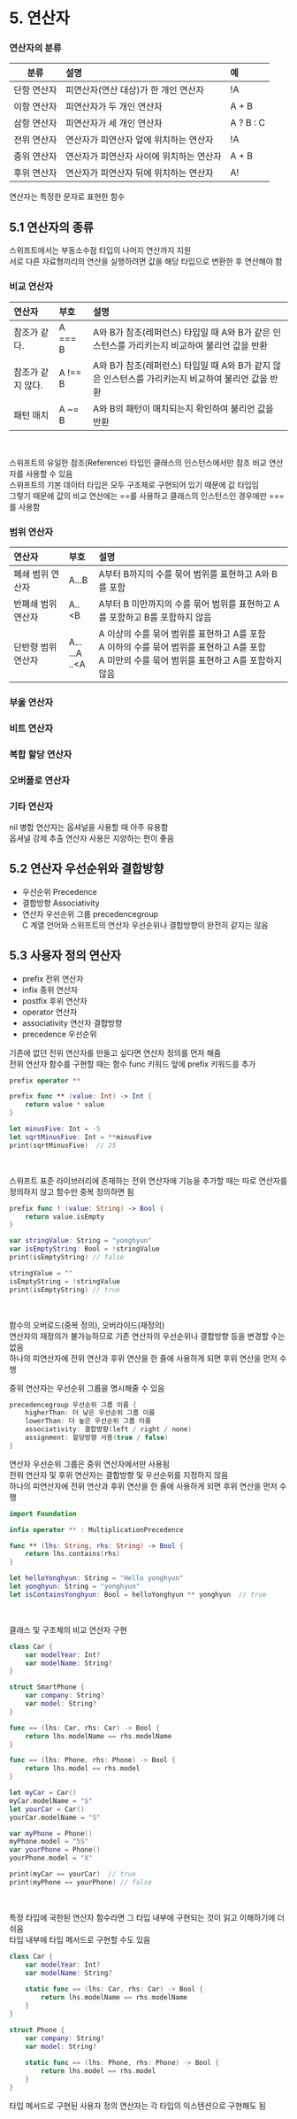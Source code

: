 # 5. 연산자

### 연산자의 분류

|분류|설명|예|
|:---:|:---|:---|
|단항 연산자|피연산자(연산 대상)가 한 개인 연산자|!A|
|이항 연산자|피연산자가 두 개인 연산자|A + B|
|삼항 연산자|피연산자가 세 개인 연산자|A ? B : C|
|전위 연산자|연산자가 피연산자 앞에 위치하는 연산자|!A|
|중위 연산자|연산자가 피연산자 사이에 위치하는 연산자|A + B|
|후위 연산자|연산자가 피연산자 뒤에 위치하는 연산자|A!|

연산자는 특정한 문자로 표현한 함수

## 5.1 연산자의 종류

스위프트에서는 부동소수점 타입의 나머지 연산까지 지원  
서로 다른 자료형끼리의 연산을 실행하려면 값을 해당 타입으로 변환한 후 연산해야 함

### 비교 연산자
|연산자|부호|설명|
|:---|:---|:---|
|참조가 같다.|A === B|A와 B가 참조(레퍼런스) 타입일 때 A와 B가 같은 인스턴스를 가리키는지 비교하여 불리언 값을 반환|
|참조가 같지 않다.|A !== B|A와 B가 참조(레퍼런스) 타입일 때 A와 B가 같지 않은 인스턴스를 가리키는지 비교하여 불리언 값을 반환|
|패턴 매치|A ~= B|A와 B의 패턴이 매치되는지 확인하여 불리언 값을 반환|
<br/>

스위프트의 유일한 참조(Reference) 타입인 클래스의 인스턴스에서만 참조 비교 연산자를 사용할 수 있음  
스위프트의 기본 데이터 타입은 모두 구조체로 구현되어 있기 때문에 값 타입임  
그렇기 때문에 값의 비교 연산에는 ==를 사용하고 클래스의 인스턴스인 경우에만 ===를 사용함

### 범위 연산자
|연산자|부호|설명|
|:---|:---|:---|
|폐쇄 범위 연산자|A...B|A부터 B까지의 수를 묶어 범위를 표현하고 A와 B를 포함|
|반폐쇄 범위 연산자|A..<B|A부터 B 미만까지의 수를 묶어 범위를 표현하고 A를 포함하고 B를 포함하지 않음|
|단반향 범위 연산자|A...<br/>...A<br/>..<A|A 이상의 수를 묶어 범위를 표현하고 A를 포함<br/>A 이하의 수를 묶어 범위를 표현하고 A를 포함<br/>A 미만의 수를 묶어 범위를 표현하고 A를 포함하지 않음|

### 부울 연산자
### 비트 연산자
### 복합 할당 연산자
### 오버플로 연산자
### 기타 연산자

nil 병합 연산자는 옵셔널을 사용할 때 아주 유용함  
옵셔널 강제 추출 연산자 사용은 지양하는 편이 좋음

## 5.2 연산자 우선순위와 결합방향

 - 우선순위 Precedence  
 - 결합방향 Associativity  
 - 연산자 우선순위 그룹 precedencegroup  
C 계열 언어와 스위프트의 연산자 우선순위나 결합방향이 완전히 같지는 않음

## 5.3 사용자 정의 연산자

 - prefix 전위 연산자  
 - infix 중위 연산자  
 - postfix 후위 연산자  
 - operator 연산자  
 - associativity 연산자 결합방향  
 - precedence 우선순위

기존에 없던 전위 연산자를 만들고 싶다면 연산자 정의를 먼저 해줌  
전위 연산자 함수를 구현할 때는 함수 func 키워드 앞에 prefix 키워드를 추가  
```swift
prefix operator **

prefix func ** (value: Int) -> Int {
	return value * value
}

let minusFive: Int = -5
let sqrtMinusFive: Int = **minusFive
print(sqrtMinusFive)  // 25
```
<br/>

스위프트 표준 라이브러리에 존재하는 전위 연산자에 기능을 추가할 때는 따로 연산자를 정의하지 않고 함수만 중복 정의하면 됨  
```swift
prefix func ! (value: String) -> Bool {
	return value.isEmpty
}

var stringValue: String = "yonghyun"
var isEmptyString: Bool = !stringValue
print(isEmptyString) // false

stringValue = ""
isEmptyString = !stringValue
print(isEmptyString) // true
```
<br/>

함수의 오버로드(중복 정의), 오버라이드(재정의)  
연산자의 재정의가 불가능하므로 기존 연산자의 우선순위나 결합방향 등을 변경할 수는 없음  
하나의 피연산자에 전위 연산과 후위 연산을 한 줄에 사용하게 되면 후위 연산을 먼저 수행

중위 연산자는 우선순위 그룹을 명시해줄 수 있음  
```swift
precedencegroup 우선순위 그룹 이름 {
	higherThan: 더 낮은 우선순위 그룹 이름
	lowerThan: 더 높은 우선순위 그룹 이름
	associativity: 결합방향(left / right / none)
	assignment: 할당방향 사용(true / false)
}
```
연산자 우선순위 그룹은 중위 연산자에서만 사용됨  
전위 연산자 및 후위 연산자는 결합방향 및 우선순위를 지정하지 않음  
하나의 피연산자에 전위 연산과 후위 연산을 한 줄에 사용하게 되면 후위 연산을 먼저 수행  
```swift
import Foundation

infix operator ** : MultiplicationPrecedence

func ** (lhs: String, rhs: String) -> Bool {
	return lhs.contains(rhs)
}

let helloYonghyun: String = "Hello yonghyun"
let yonghyun: String = "yonghyun"
let isContainsYonghyun: Bool = helloYonghyun ** yonghyun  // true
```
<br/>

클래스 및 구조체의 비교 연산자 구현

```swift
class Car {
	var modelYear: Int?
	var modelName: String?
}

struct SmartPhone {
	var company: String?
	var model: String?
}

func == (lhs: Car, rhs: Car) -> Bool {
	return lhs.modelName == rhs.modelName
}

func == (lhs: Phone, rhs: Phone) -> Bool {
	return lhs.model == rhs.model
}

let myCar = Car()
myCar.modelName = "S"
let yourCar = Car()
yourCar.modelName = "S"

var myPhone = Phone()
myPhone.model = "5S"
var yourPhone = Phone()
yourPhone.model = "X"

print(myCar == yourCar)  // true
print(myPhone == yourPhone) // false
```
<br/>

특정 타입에 국한된 연산자 함수라면 그 타입 내부에 구현되는 것이 읽고 이해하기에 더 쉬움  
타입 내부에 타입 메서드로 구현할 수도 있음  
```swift
class Car {
	var modelYear: Int?
	var modelName: String?
	
	static func == (lhs: Car, rhs: Car) -> Bool {
		return lhs.modelName == rhs.modelName
	}
}

struct Phone {
	var company: String?
	var model: String?
	
	static func == (lhs: Phone, rhs: Phone) -> Bool {
		return lhs.model == rhs.model
	}
}
```

타입 메서드로 구현된 사용자 정의 연산자는 각 타입의 익스텐션으로 구현해도 됨
